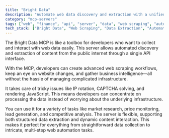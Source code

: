 ```yaml
---
title: "Bright Data"
description: "Automate web data discovery and extraction with a unified interface for accessing public internet data at scale."
category: "mcp-servers"
tags: ["web", "finance", "api", "server", "data", "web scraping", "automation", "business intelligence"]
tech_stack: ["Bright Data", "Web Scraping", "Data Extraction", "Automation", "Public APIs", "IP Rotation", "CAPTCHA Solving", "JavaScript Rendering"]
---
```


The Bright Data MCP is like a toolbox for developers who want to collect and interact with web data easily. This server allows automated discovery and extraction of content from the public internet through a single API interface.

With the MCP, developers can create advanced web scraping workflows, keep an eye on website changes, and gather business intelligence—all without the hassle of managing complicated infrastructure.

It takes care of tricky issues like IP rotation, CAPTCHA solving, and rendering JavaScript. This means developers can concentrate on processing the data instead of worrying about the underlying infrastructure.

You can use it for a variety of tasks like market research, price monitoring, lead generation, and competitive analysis. The server is flexible, supporting both structured data extraction and dynamic content interaction. This makes it perfect for everything from straightforward data collection to intricate, multi-step web automation tasks.